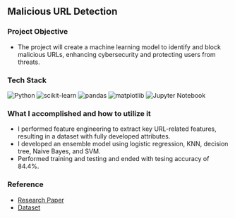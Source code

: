## Malicious URL Detection 

### Project Objective

+ The project will create a machine learning model to identify and block malicious URLs, enhancing cybersecurity and protecting users from threats.
  
### Tech Stack

![Python](https://img.shields.io/badge/python-3670A0?style=for-the-badge&logo=python&logoColor=ffdd54) 
![scikit-learn](https://img.shields.io/badge/scikit--learn-ffffff?style=for-the-badge&logo=scikit-learn&logoColor=F7931E)
![pandas](https://img.shields.io/badge/pandas-150458?style=for-the-badge&logo=pandas&logoColor=white)
![matplotlib](https://img.shields.io/badge/matplotlib-11557c?style=for-the-badge&logo=matplotlib&logoColor=ffffff)
![Jupyter Notebook](https://img.shields.io/badge/Jupyter%20Notebook-F37626?style=for-the-badge&logo=Jupyter&logoColor=ffffff)

### What I accomplished and how to utilize it

+ I performed feature engineering to extract key URL-related features, resulting in a dataset with fully developed attributes.
+ I developed an ensemble model using logistic regression, KNN, decision tree, Naive Bayes, and SVM.
+ Performed training and testing and ended with tesing accuracy of 84.4%.

### Reference
+ [Research Paper](https://link.springer.com/chapter/10.1007/978-981-10-8536-9_44)
+ [Dataset](https://www.kaggle.com/datasets/sid321axn/malicious-urls-dataset)
